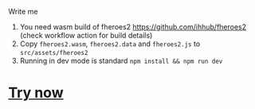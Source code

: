 Write me

1. You need wasm build of fheroes2 https://github.com/ihhub/fheroes2 (check workflow action for build details)
2. Copy `fheroes2.wasm`, `fheroes2.data` and `fheroes2.js` to `src/assets/fheroes2`
3. Running in dev mode is standard `npm install && npm run dev`

[Try now](https://ololoken.github.io/fh2-ems/)
=========
